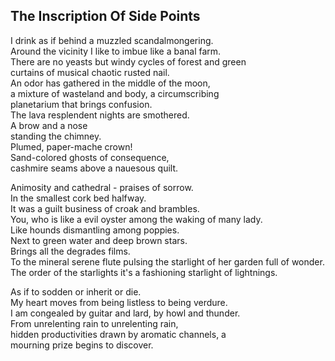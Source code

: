 The Inscription Of Side Points
------------------------------
I drink as if behind a muzzled scandalmongering.  
Around the vicinity I like to imbue like a banal farm.  
There are no yeasts but windy cycles of forest and green  
curtains of musical chaotic rusted nail.  
An odor has gathered in the middle of the moon,  
a mixture of wasteland and body, a circumscribing  
planetarium that brings confusion.  
The lava resplendent nights are smothered.  
A brow and a nose  
standing the chimney.  
Plumed, paper-mache crown!  
Sand-colored ghosts of consequence,  
cashmire seams above a nauesous quilt.  
  
Animosity and cathedral - praises of sorrow.  
In the smallest cork bed halfway.  
It was a guilt business of croak and brambles.  
You, who is like a evil oyster among the waking of many lady.  
Like hounds dismantling among poppies.  
Next to green water and deep brown stars.  
Brings all the degrades films.  
To the mineral serene flute pulsing the starlight of her garden full of wonder.  
The order of the starlights it's a fashioning starlight of lightnings.  
  
As if to sodden or inherit or die.  
My heart moves from being listless to being verdure.  
I am congealed by guitar and lard, by howl and thunder.  
From unrelenting rain to unrelenting rain,  
hidden productivities drawn by aromatic channels, a  
mourning prize begins to discover.  
